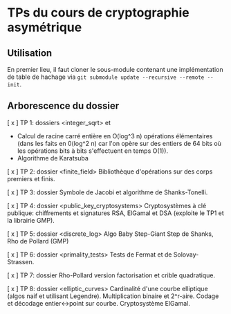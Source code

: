 # TPs du cours de cryptographie asymétrique

## Utilisation

En premier lieu, il faut cloner le sous-module contenant une implémentation de table de hachage via `git submodule update --recursive --remote --init`.

## Arborescence du dossier

[ x ] TP 1: dossiers <integer_sqrt> et <karatsuba>
- Calcul de racine carré entière en O(log^3 n) opérations élémentaires (dans les faits en 0(log^2 n) car l'on opère sur des entiers de 64 bits où les opérations bits à bits s'effectuent en temps O(1)).
- Algorithme de Karatsuba

[ x ] TP 2: dossier <finite_field>
Bibliothèque d'opérations sur des corps premiers et finis.

[ x ] TP 3: dossier <quadratic residues>
Symbole de Jacobi et algorithme de Shanks-Tonelli.

[ x ] TP 4: dossier <public_key_cryptosystems>
Cryptosystèmes à clé publique: chiffrements et signatures RSA, ElGamal et DSA (exploite le TP1 et la librairie GMP).

[ x ] TP 5: dossier <discrete_log>
Algo Baby Step-Giant Step de Shanks, Rho de Pollard (GMP)

[ x ] TP 6: dossier <primality_tests>
Tests de Fermat et de Solovay-Strassen.

[ x ] TP 7: dossier <factorization>
Rho-Pollard version factorisation et crible quadratique.

[ x ] TP 8: dossier <elliptic_curves>
Cardinalité d'une courbe elliptique (algos naif et utilisant Legendre). Multiplication binaire et 2^r-aire. Codage et décodage entier<->point sur courbe. Cryptosystème ElGamal.